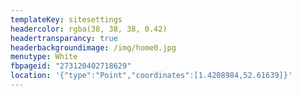 ```yaml
---
templateKey: sitesettings
headercolor: rgba(38, 38, 38, 0.42)
headertransparancy: true
headerbackgroundimage: /img/home0.jpg
menutype: White
fbpageid: "273120402718629"
location: '{"type":"Point","coordinates":[1.4208984,52.61639]}'
---
```

